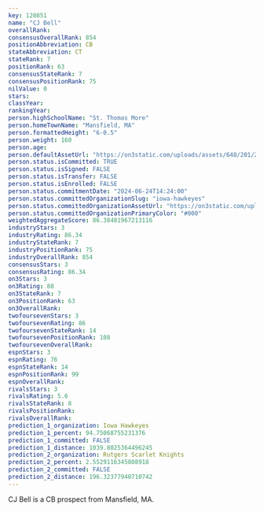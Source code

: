 ```yaml
---
key: 120851
name: "CJ Bell"
overallRank: 
consensusOverallRank: 854
positionAbbreviation: CB
stateAbbreviation: CT
stateRank: 7
positionRank: 63
consensusStateRank: 7
consensusPositionRank: 75
nilValue: 0
stars: 
classYear: 
rankingYear: 
person.highSchoolName: "St. Thomas More"
person.homeTownName: "Mansfield, MA"
person.formattedHeight: "6-0.5"
person.weight: 160
person.age: 
person.defaultAssetUrl: "https://on3static.com/uploads/assets/648/201/201648.png"
person.status.isCommitted: TRUE
person.status.isSigned: FALSE
person.status.isTransfer: FALSE
person.status.isEnrolled: FALSE
person.status.commitmentDate: "2024-06-24T14:24:00"
person.status.committedOrganizationSlug: "iowa-hawkeyes"
person.status.committedOrganizationAssetUrl: "https://on3static.com/uploads/assets/976/149/149976.svg"
person.status.committedOrganizationPrimaryColor: "#000"
weightedAggregateScore: 86.38481967213116
industryStars: 3
industryRating: 86.34
industryStateRank: 7
industryPositionRank: 75
industryOverallRank: 854
consensusStars: 3
consensusRating: 86.34
on3Stars: 3
on3Rating: 88
on3StateRank: 7
on3PositionRank: 63
on3OverallRank: 
twofoursevenStars: 3
twofoursevenRating: 86
twofoursevenStateRank: 14
twofoursevenPositionRank: 108
twofoursevenOverallRank: 
espnStars: 3
espnRating: 76
espnStateRank: 14
espnPositionRank: 99
espnOverallRank: 
rivalsStars: 3
rivalsRating: 5.6
rivalsStateRank: 8
rivalsPositionRank: 
rivalsOverallRank: 
prediction_1_organization: Iowa Hawkeyes
prediction_1_percent: 94.75068755231376
prediction_1_committed: FALSE
prediction_1_distance: 1039.8025364496245
prediction_2_organization: Rutgers Scarlet Knights
prediction_2_percent: 2.5529116345808918
prediction_2_committed: FALSE
prediction_2_distance: 196.32377940710742
---
```

CJ Bell is a CB prospect from Mansfield, MA.